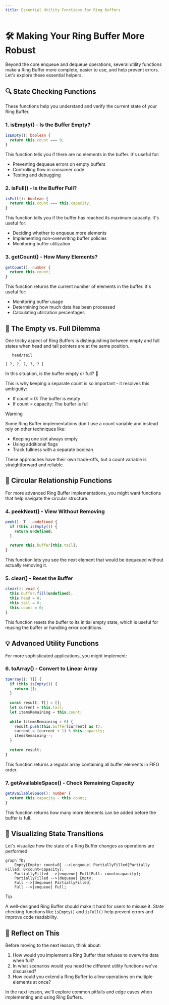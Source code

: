 ```yaml
---
title: Essential Utility Functions for Ring Buffers
---
```


# 🛠️ Making Your Ring Buffer More Robust

Beyond the core enqueue and dequeue operations, several utility functions make a Ring Buffer more complete, easier to use, and help prevent errors. Let's explore these essential helpers.

## 🔍 State Checking Functions

These functions help you understand and verify the current state of your Ring Buffer.

### 1. isEmpty() - Is the Buffer Empty?

```typescript
isEmpty(): boolean {
  return this.count === 0;
}
```

This function tells you if there are no elements in the buffer. It's useful for:
- Preventing dequeue errors on empty buffers
- Controlling flow in consumer code
- Testing and debugging

### 2. isFull() - Is the Buffer Full?

```typescript
isFull(): boolean {
  return this.count === this.capacity;
}
```

This function tells you if the buffer has reached its maximum capacity. It's useful for:
- Deciding whether to enqueue more elements
- Implementing non-overwriting buffer policies
- Monitoring buffer utilization

### 3. getCount() - How Many Elements?

```typescript
getCount(): number {
  return this.count;
}
```

This function returns the current number of elements in the buffer. It's useful for:
- Monitoring buffer usage
- Determining how much data has been processed
- Calculating utilization percentages

## 🧐 The Empty vs. Full Dilemma

One tricky aspect of Ring Buffers is distinguishing between empty and full states when head and tail pointers are at the same position.

```
   head/tail
      ↓
[ ?, ?, ?, ?, ? ]
```

In this situation, is the buffer empty or full? 🤔

This is why keeping a separate count is so important - it resolves this ambiguity:
- If count = 0: The buffer is empty
- If count = capacity: The buffer is full

> [!WARNING]
> Some Ring Buffer implementations don't use a count variable and instead rely on other techniques like:
> - Keeping one slot always empty
> - Using additional flags
> - Track fullness with a separate boolean
>
> These approaches have their own trade-offs, but a count variable is straightforward and reliable.

## 🔄 Circular Relationship Functions

For more advanced Ring Buffer implementations, you might want functions that help navigate the circular structure.

### 4. peekNext() - View Without Removing

```typescript
peek(): T | undefined {
  if (this.isEmpty()) {
    return undefined;
  }
  
  return this.buffer[this.tail];
}
```

This function lets you see the next element that would be dequeued without actually removing it.

### 5. clear() - Reset the Buffer

```typescript
clear(): void {
  this.buffer.fill(undefined);
  this.head = 0;
  this.tail = 0;
  this.count = 0;
}
```

This function resets the buffer to its initial empty state, which is useful for reusing the buffer or handling error conditions.

## 💡 Advanced Utility Functions

For more sophisticated applications, you might implement:

### 6. toArray() - Convert to Linear Array

```typescript
toArray(): T[] {
  if (this.isEmpty()) {
    return [];
  }
  
  const result: T[] = [];
  let current = this.tail;
  let itemsRemaining = this.count;
  
  while (itemsRemaining > 0) {
    result.push(this.buffer[current] as T);
    current = (current + 1) % this.capacity;
    itemsRemaining--;
  }
  
  return result;
}
```

This function returns a regular array containing all buffer elements in FIFO order.

### 7. getAvailableSpace() - Check Remaining Capacity

```typescript
getAvailableSpace(): number {
  return this.capacity - this.count;
}
```

This function returns how many more elements can be added before the buffer is full.

## 🔄 Visualizing State Transitions

Let's visualize how the state of a Ring Buffer changes as operations are performed:

```mermaid
graph TD;
    Empty[Empty: count=0] -->|enqueue| PartiallyFilled[Partially Filled: 0<count<capacity];
    PartiallyFilled -->|enqueue| Full[Full: count=capacity];
    PartiallyFilled -->|dequeue| Empty;
    Full -->|dequeue| PartiallyFilled;
    Full -->|enqueue| Full;
```

> [!TIP]
> A well-designed Ring Buffer should make it hard for users to misuse it. State checking functions like `isEmpty()` and `isFull()` help prevent errors and improve code readability.

## 💭 Reflect on This

Before moving to the next lesson, think about:

1. How would you implement a Ring Buffer that refuses to overwrite data when full?
2. In what scenarios would you need the different utility functions we've discussed?
3. How could you extend a Ring Buffer to allow operations on multiple elements at once?

In the next lesson, we'll explore common pitfalls and edge cases when implementing and using Ring Buffers. 